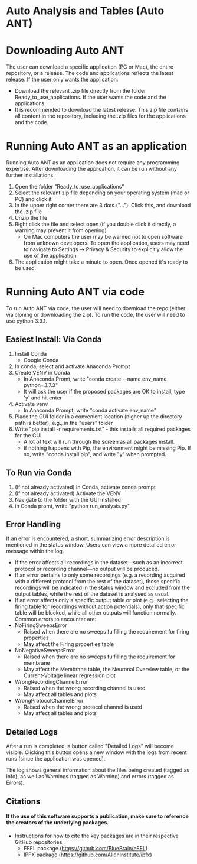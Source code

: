 #  Auto Analysis and Tables (Auto ANT)

# Downloading Auto ANT
The user can download a specific application (PC or Mac), the entire repository, or a release. The code and applications reflects the latest release.
If the user only wants the application:
- Download the relevant .zip file directly from the folder Ready_to_use_applications.
If the user wants the code and the applications:
- It is recommended to download the latest release. This zip file contains all content in the repository, including the .zip files for the applications and the code. 

# Running Auto ANT as an application
Running Auto ANT as an application does not require any programming expertise. After downloading the application, it can be run without any further installations.
1. Open the folder "Ready_to_use_applications"
2. Select the relevant zip file depending on your operating system (mac or PC) and click it
3. In the upper right corner there are 3 dots ("..."). Click this, and download the .zip file
4. Unzip the file 
5. Right click the file and select open (if you double click it directly, a warning may prevent it from opening)
    - On Mac computers the user may be warned not to open software from unknown developers. To open the application, users may need to navigate to Settings -> Privacy & Security to explicitly allow the use of the application
6. The application might take a minute to open. Once opened it's ready to be used.

# Running Auto ANT via code 
To run Auto ANT via code, the user will need to download the repo (either via cloning or downloading the zip).
To run the code, the user will need to use python 3.9.1.

## Easiest Install: Via Conda 
1. Install Conda
    - Google Conda
2. In conda, select and activate Anaconda Prompt
3. Create VENV in Conda
    - In Anaconda Promt, write "conda create --name  env_name python=3.7.3"
    - It will ask the user if the proposed packages are OK to install, type 'y' and hit enter
4. Activate venv
    - In Anaconda Prompt, write "conda activate env_name"
5. Place the GUI folder in a convenient location (higher up the directory path is better), e.g., in the "users" folder
6. Write "pip install -r requirements.txt" - this installs all required packages for the GUI
    - A lot of text will run through the screen as all packages install. 
    - If  nothing happens with Pip, the environment might be missing Pip. If so, write "conda install pip", and write "y" when prompted.

## To Run via Conda
1. (If not already activated) In Conda, activate conda prompt
2. (If not already activated) Activate the VENV
3. Navigate to the folder with the GUI installed 
4. in Conda promt, write "python run_analysis.py".

## Error Handling
If an error is encountered, a short, summarizing error description is mentioned in the status window. Users can view a more detailed error message within the log.
- ⁠If the error affects all recordings in the dataset—such as an incorrect protocol or recording channel—no output will be produced. 
- ⁠If an error pertains to only some recordings (e.g. a recording acquired with a different protocol from the rest of the dataset), those specific recordings will be indicated in the status window and excluded from the output tables, while the rest of the dataset is analysed as usual.
- ⁠If an error affects only a specific output table or plot (e.g., selecting the firing table for recordings without action potentials), only that specific table will be blocked, while all other outputs will function normally.
Common errors to encounter are:
- ⁠NoFiringSweepsError
    - Raised when there are no sweeps fulfilling the requirement for firing properties
    - May affect the Firing properties table
- NoNegativeSweepsError
    - Raised when there are no sweeps fulfilling the requirement for membrane
    - May affect the Membrane table, the Neuronal Overview table, or the Current-Voltage linear regression plot
- WrongRecordingChannelError
    - Raised when the wrong recording channel is used
    - May affect all tables and plots
- ⁠WrongProtocolChannelError
    - Raised when the wrong protocol channel is used
    - May affect all tables and plots

## Detailed Logs
After a run is completed, a button called "Detailed Logs" will become visible. Clicking this button opens a new window with the logs from recent runs (since the application was opened).

The log shows general information about the files being created (tagged as Info), as well as Warnings (tagged as Warning) and errors (tagged as Errors).

## Citations
#### If the use of this software supports a publication, make sure to reference the creators of the underlying packages.
- Instructions for how to cite the key packages are in their respective GitHub repositories:
    - EFEL package (https://github.com/BlueBrain/eFEL)
    - IPFX package (https://github.com/AllenInstitute/ipfx)

